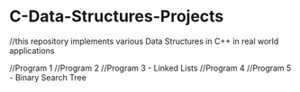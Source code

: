 # C-Data-Structures-Projects

//this repository implements various Data Structures in C++ in real world applications

//Program 1 
//Program 2
//Program 3 - Linked Lists
//Program 4
//Program 5 - Binary Search Tree
